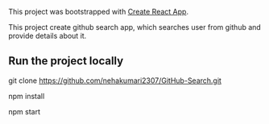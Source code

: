 This project was bootstrapped with [Create React App](https://github.com/facebookincubator/create-react-app).

This project create github search app, which searches user from github and provide details about it.

## Run the project locally

git clone https://github.com/nehakumari2307/GitHub-Search.git

npm install

npm start
